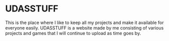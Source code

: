 # UDASSTUFF
This is the place where I like to keep all my projects and make it available for everyone easily. UDASSTUFF is a website made by me consisting of various projects and games that I will continue to upload as time goes by.
